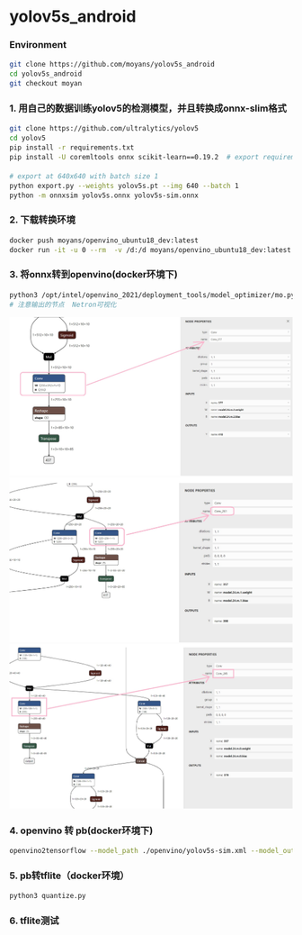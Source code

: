 # yolov5s_android
### Environment
```sh
git clone https://github.com/moyans/yolov5s_android
cd yolov5s_android
git checkout moyan
```





### 1. 用自己的数据训练yolov5的检测模型，并且转换成onnx-slim格式

```bash
git clone https://github.com/ultralytics/yolov5
cd yolov5
pip install -r requirements.txt
pip install -U coremltools onnx scikit-learn==0.19.2  # export requirements

# export at 640x640 with batch size 1
python export.py --weights yolov5s.pt --img 640 --batch 1  
python -m onnxsim yolov5s.onnx yolov5s-sim.onnx
```

### 2. 下载转换环境

```bash
docker push moyans/openvino_ubuntu18_dev:latest
docker run -it -u 0 --rm  -v /d:/d moyans/openvino_ubuntu18_dev:latest bash
```

### 3. 将onnx转到openvino(docker环境下)

```bash
python3 /opt/intel/openvino_2021/deployment_tools/model_optimizer/mo.py --input_model yolov5s-sim.onnx --input_shape [1,3,640,640] --output_dir ./openvino --data_type FP32 --output Conv_245,Conv_261,Conv_277
# 注意输出的节点  Netron可视化
```

![image](assets/out1.jpg)
![image](assets/out2.jpg)
![image](assets/out3.jpg)

### 4. openvino 转 pb(docker环境下)

```bash
openvino2tensorflow --model_path ./openvino/yolov5s-sim.xml --model_output_path tflite --output_pb --output_saved_model --output_no_quant_float32_tflite
```

### 5. pb转tflite（docker环境）

```bash
python3 quantize.py
```



### 6. tflite测试